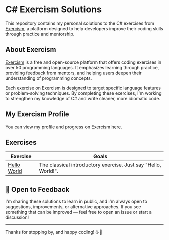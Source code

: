 # C# Exercism Solutions

This repository contains my personal solutions to the C# exercises from [Exercism](https://exercism.org/), a platform designed to help developers improve their coding skills through practice and mentorship.

## About Exercism

[Exercism](https://exercism.org/) is a free and open-source platform that offers coding exercises in over 50 programming languages. It emphasizes learning through practice, providing feedback from mentors, and helping users deepen their understanding of programming concepts.

Each exercise on Exercism is designed to target specific language features or problem-solving techniques. By completing these exercises, I'm working to strengthen my knowledge of C# and write cleaner, more idiomatic code.

## My Exercism Profile

You can view my profile and progress on Exercism [here](https://exercism.org/profiles/Valmati).

## Exercises

| Exercise                    | Goals                                                            |
|-----------------------------|------------------------------------------------------------------|
| [Hello World](hello-world)  | The classical introductory exercise. Just say "Hello, World!".   |


## 💬 Open to Feedback

I'm sharing these solutions to learn in public, and I'm always open to suggestions, improvements, or alternative
approaches. If you see something that can be improved — feel free to open an issue or start a discussion!

---

Thanks for stopping by, and happy coding! ☕🚀
